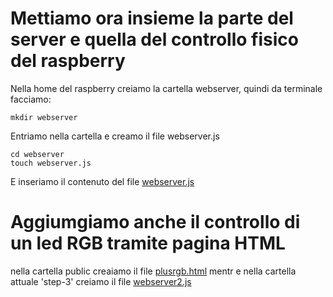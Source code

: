 # Mettiamo ora insieme la parte del server e quella del controllo fisico del raspberry

Nella home del raspberry creiamo la cartella webserver, 
quindi da terminale facciamo: 
```
mkdir webserver 
```

Entriamo nella cartella e creamo il file webserver.js
```
cd webserver
touch webserver.js
```

E inseriamo il contenuto del file [webserver.js](webserver.js)

# Aggiumgiamo anche il controllo di un led RGB tramite pagina HTML
nella cartella public creaiamo il file [plusrgb.html](/public/plusrgb.html)
mentr e nella cartella attuale 'step-3' creiamo il file [webserver2.js](webserver2.js)

